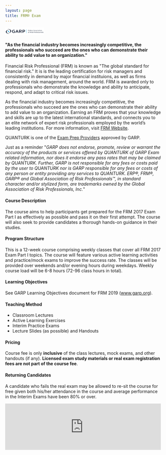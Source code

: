 ```yaml
---
layout: page
title: FRM® Exam
---
```


<img src="../figures/garp_logo.png" width="25%">

#### "As the financial industry becomes increasingly competitive, the professionals who succeed are the ones who can demonstrate their ability to add value to an organization."

Financial Risk Professional (FRM) is known as "The global standard for financial risk." It is is the leading certification for risk managers and consistently in demand by major financial instituions, as well as firms dealing with risk management, around the world. FRM is awarded only to professionals who demonstrate the knowledge and ability to anticipate, respond, and adapt to critical risk issues.

As the financial industry becomes increasingly competitive, the professionals who succeed are the ones who can demonstrate their ability to add value to an organization. Earning an FRM proves that your knowledge and skills are up to the latest international standards, and connects you to an elite network of expert risk professionals employed by the world’s leading institutions. For more information, visit [FRM Website](https://www.garp.org/#!/frm).

QUANTURK is one of the [Exam Prep Providers](https://www.garp.org/#!/frm/exam-preparation-providers) approved by GARP. 

Just as a reminder "*GARP does not endorse, promote, review or warrant the accuracy of the products or services offered by QUANTURK of GARP Exam related information, nor does it endorse any pass rates that may be claimed by QUANTURK. Further, GARP is not responsible for any fees or costs paid by the user to QUANTURK nor is GARP responsible for any fees or costs of any person or entity providing any services to QUANTURK. ERP®, FRM®, GARP® and Global Association of Risk Professionals™, in standard character and/or stylized form, are trademarks owned by the Global Association of Risk Professionals, Inc.*"

#### Course Description
The course aims to help participants get prepared for the FRM 2017 Exam Part I as effectively as possible and pass it on their first attempt. The course will also seek to provide candidates a thorough hands-on guidance in their studies.

#### Program Structure
This is a 12-week course comprising weekly classes that cover all FRM 2017 Exam Part I topics. The course will feature various active learning activities and practice/mock exams to improve the success rate. The classes will be provided over weekends and/or evening hours during weekdays. Weekly course load will be 6-8 hours (72-96 class hours in total).

#### Learning Objectives 
See GARP Learning Objectives document for FRM 2019 (www.garp.org).

#### Teaching Method
* Classroom Lectures
* Active Learning Exercises
* Interim Practice Exams
* Lecture Slides (as possible) and Handouts

#### Pricing
Course fee is only **inclusive** of the class lectures, mock exams, and other handouts (if any). **Licensed exam study materials or real exam registration fees are not part of the course fee**. 

#### Returning Candidates
A candidate who fails the real exam may be allowed to re-sit the course for free given both his/her attendance in the course and average performance in the Interim Exams have been 80% or over.

<iframe src="https://calendar.google.com/calendar/b/1/embed?height=400&amp;wkst=2&amp;bgcolor=%23ffffff&amp;src=ugs8vuds3btmj0g13bhjospkc4%40group.calendar.google.com&amp;color=%23865A5A&amp;src=en.turkish%23holiday%40group.v.calendar.google.com&amp;color=%23125A12&amp;ctz=Europe%2FIstanbul" style="border-width:0" width="100%" frameborder="0" scrolling="no"></iframe>

